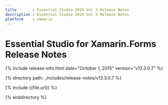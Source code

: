```yaml
---
title       : Essential Studio 2015 Vol 3 Release Notes
description : Essential Studio 2015 Vol 3 Release Notes
platform    : xamarin
---
```


# Essential Studio for Xamarin.Forms Release Notes

{% include release-info.html date="October 1, 2015" version="v13.3.0.7" %} 

{% directory path: _includes/release-notes/v13.3.0.7 %}


{% include {{file.url}} %}

{% enddirectory %}